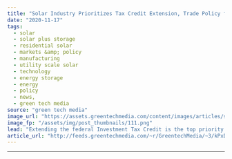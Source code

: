 ```yaml
---
title: "Solar Industry Prioritizes Tax Credit Extension, Trade Policy for Biden Administration"
date: "2020-11-17"
tags: 
  - solar
  - solar plus storage 
  - residential solar
  - markets &amp; policy
  - manufacturing
  - utility scale solar
  - technology
  - energy storage
  - energy
  - policy
  - news,
  - green tech media
source: "green tech media"
image_url: "https://assets.greentechmedia.com/content/images/articles/shutterstock_1016809915.jpg"
image_fp: "/assets/img/post_thumbnails/111.png"
lead: "Extending the federal Investment Tax Credit is the top priority for the Solar Energy Industries Association as it heads into four years of a Joe Biden presidency. In a Tuesday call with reporters, SEIA President Abigail Ross Hopper likened ranking th ..."
article_url: "http://feeds.greentechmedia.com/~r/GreentechMedia/~3/kPxDJ7anA8o/seia-prioritizes-tax-credit-extension-trade-policy-amid-new-administration"
---
```


---
